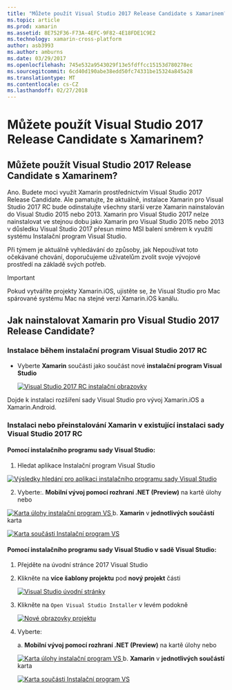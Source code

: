 ```yaml
---
title: "Můžete použít Visual Studio 2017 Release Candidate s Xamarinem?"
ms.topic: article
ms.prod: xamarin
ms.assetid: 8E752F36-F73A-4EFC-9F82-4E18FDE1C9E2
ms.technology: xamarin-cross-platform
author: asb3993
ms.author: amburns
ms.date: 03/29/2017
ms.openlocfilehash: 745e532a9543029f13e5fdffcc15153d780278ec
ms.sourcegitcommit: 6cd40d190abe38edd50fc74331be15324a845a28
ms.translationtype: MT
ms.contentlocale: cs-CZ
ms.lasthandoff: 02/27/2018
---
```

# <a name="can-i-use-visual-studio-2017-release-candidate-with-xamarin"></a>Můžete použít Visual Studio 2017 Release Candidate s Xamarinem?

## <a name="can-i-use-visual-studio-2017-release-candidate-with-xamarin"></a>Můžete použít Visual Studio 2017 Release Candidate s Xamarinem?

Ano. Budete moci využít Xamarin prostřednictvím Visual Studio 2017 Release Candidate. Ale pamatujte, že aktuálně, instalace Xamarin pro Visual Studio 2017 RC bude odinstalujte všechny starší verze Xamarin nainstalován do Visual Studio 2015 nebo 2013. Xamarin pro Visual Studio 2017 nelze nainstalovat ve stejnou dobu jako Xamarin pro Visual Studio 2015 nebo 2013 v důsledku Visual Studio 2017 přesun mimo MSI balení směrem k využití systému Instalační program Visual Studio.

Při týmem je aktuálně vyhledávání do způsoby, jak Nepoužívat toto očekávané chování, doporučujeme uživatelům zvolit svoje vývojové prostředí na základě svých potřeb. 

> [!IMPORTANT]
> Pokud vytváříte projekty Xamarin.iOS, ujistěte se, že Visual Studio pro Mac spárované systému Mac na stejné verzi Xamarin.iOS kanálu.

## <a name="how-do-i-install-xamarin-to-visual-studio-2017-release-candidate"></a>Jak nainstalovat Xamarin pro Visual Studio 2017 Release Candidate?

### <a name="installing-during-the-visual-studio-2017-rc-installer"></a>Instalace během instalační program Visual Studio 2017 RC

* Vyberte **Xamarin** součásti jako součást nové **instalační program Visual Studio**

  [ ![](visualstudio-2017-rc-images/install1-sml.png "Visual Studio 2017 RC instalační obrazovky")](visualstudio-2017-rc-images/install1-orig.png)

Dojde k instalaci rozšíření sady Visual Studio pro vývoj Xamarin.iOS a Xamarin.Android.

### <a name="installing-or-reinstalling-xamarin-in-an-existing-installation-of-visual-studio-2017-rc"></a>Instalaci nebo přeinstalování Xamarin v existující instalaci sady Visual Studio 2017 RC

#### <a name="using-the-visual-studio-installer"></a>Pomocí instalačního programu sady Visual Studio:

1. Hledat aplikace Instalační program Visual Studio

  [ ![](visualstudio-2017-rc-images/reinstall1-sml.png "Výsledky hledání pro aplikaci instalačního programu sady Visual Studio")](visualstudio-2017-rc-images/reinstall1-orig.png)

2. Vyberte:. **Mobilní vývoj pomocí rozhraní .NET (Preview)** na kartě úlohy nebo

  [ ![](visualstudio-2017-rc-images/reinstall2-sml.png "Karta úlohy instalační program VS") ](visualstudio-2017-rc-images/reinstall2-orig.png) b. **Xamarin** v **jednotlivých součástí** karta

  [ ![](visualstudio-2017-rc-images/reinstall3-sml.png "Karta součásti Instalační program VS")](visualstudio-2017-rc-images/reinstall3-orig.png)

#### <a name="using-the-visual-studio-installer-within-visual-studio"></a>Pomocí instalačního programu sady Visual Studio v sadě Visual Studio:
1. Přejděte na úvodní stránce 2017 Visual Studio
2. Klikněte na **více šablony projektu** pod **nový projekt** části

    [ ![](visualstudio-2017-rc-images/reinstall4-sml.png "Visual Studio úvodní stránky")](visualstudio-2017-rc-images/reinstall4-orig.png)
3. Klikněte na `Open Visual Studio Installer` v levém podokně

    [ ![](visualstudio-2017-rc-images/reinstall5-sml.png "Nové obrazovky projektu")](visualstudio-2017-rc-images/reinstall5-orig.png)
4. Vyberte:
    
    a. **Mobilní vývoj pomocí rozhraní .NET (Preview)** na kartě úlohy nebo

    [ ![](visualstudio-2017-rc-images/reinstall2-sml.png "Karta úlohy instalační program VS") ](visualstudio-2017-rc-images/reinstall2-orig.png) b. **Xamarin** v **jednotlivých součástí** karta

    [ ![](visualstudio-2017-rc-images/reinstall3-sml.png "Karta součásti Instalační program VS")](visualstudio-2017-rc-images/reinstall3-orig.png)
